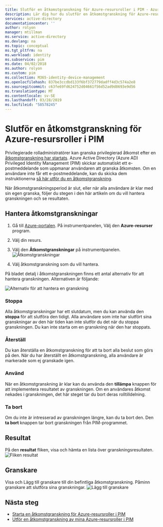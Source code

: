 ```yaml
---
title: Slutför en åtkomstgranskning för Azure-resursroller i PIM - Azure Active Directory | Microsoft Docs
description: Lär dig hur du slutför en åtkomstgranskning för Azure-resursroller i Azure AD Privileged Identity Management (PIM).
services: active-directory
documentationcenter: ''
author: rolyon
manager: mtillman
ms.service: active-directory
ms.devlang: na
ms.topic: conceptual
ms.tgt_pltfrm: na
ms.workload: identity
ms.subservice: pim
ms.date: 04/02/2018
ms.author: rolyon
ms.custom: pim
ms.collection: M365-identity-device-management
ms.openlocfilehash: 837be3ccdbd133f6bf372779dadff4d3c574a2e8
ms.sourcegitcommit: c63fe69fd624752d04661f56d52ad9d8693e9d56
ms.translationtype: MT
ms.contentlocale: sv-SE
ms.lasthandoff: 03/28/2019
ms.locfileid: "58578245"
---
```

# <a name="complete-an-access-review-for-azure-resource-roles-in-pim"></a>Slutför en åtkomstgranskning för Azure-resursroller i PIM
Privilegierade rolladministratörer kan granska privilegierad åtkomst efter en [åtkomstgranskning har startats](pim-resource-roles-start-access-review.md). Azure Active Directory (Azure AD) Privileged Identity Management (PIM) skickar automatiskt ett e-postmeddelande som uppmanar användaren att granska åtkomsten. Om en användare inte får ett e-postmeddelande, kan du skicka dem instruktionerna [så här utför du en åtkomstgranskning](pim-resource-roles-perform-access-review.md).

När åtkomstgranskningsperiod är slut, eller när alla användare är klar med sin egen granska, följer du stegen i den här artikeln om du vill hantera granskningen och se resultaten.

## <a name="manage-access-reviews"></a>Hantera åtkomstgranskningar
1. Gå till [Azure-portalen](https://portal.azure.com/). På instrumentpanelen, Välj den **Azure-resurser** program.

2. Välj din resurs.

3. Välj den **Åtkomstgranskningar** på instrumentpanelen.
![Åtkomstgranskningar](media/azure-pim-resource-rbac/rbac-access-review-home-list.png)

4. Välj åtkomstgranskning som du vill hantera.

På bladet detalj i åtkomstgranskningen finns ett antal alternativ för att hantera granskningen. Alternativen är följande:

![Alternativ för att hantera en granskning](media/azure-pim-resource-rbac/rbac-access-review-menu.png)

### <a name="stop"></a>Stoppa
Alla åtkomstgranskningar har ett slutdatum, men du kan använda den **stoppa** för att slutföra den tidigt. Alla användare som inte har slutfört sina granskningar av den här tiden kan inte slutför du det när du stoppa granskningen. Du kan inte starta om en granskning när den har stoppats.

### <a name="reset"></a>Återställ
Du kan återställa en åtkomstgranskning för att ta bort alla beslut som görs på den. När du har återställt en åtkomstgranskning, alla användare är markerade som ej granskade igen. 

### <a name="apply"></a>Använd
När en åtkomstgranskning är klar kan du använda den **tillämpa** knappen för att implementera resultatet av granskningen. Om en användares åtkomst nekades i granskningen, det här steget tar du bort deras rolltilldelning.  

### <a name="delete"></a>Ta bort
Om du inte är intresserad av granskningen längre, kan du ta bort den. Den **ta bort** knappen tar bort granskningen från PIM-programmet.

## <a name="results"></a>Resultat
På den **resultat** fliken, visa och hämta en lista över granskningsresultaten. 
![Fliken resultat](media/azure-pim-resource-rbac/rbac-access-review-results.png)

## <a name="reviewers"></a>Granskare
Visa och Lägg till granskare till din befintliga åtkomstgranskning. Påminn granskare att slutföra sina granskningar.
![Lägg till granskare](media/azure-pim-resource-rbac/rbac-access-review-reviewers.png)

## <a name="next-steps"></a>Nästa steg

- [Starta en åtkomstgranskning för Azure-resursroller i PIM](pim-resource-roles-start-access-review.md)
- [Utför en åtkomstgranskning av mina Azure-resursroller i PIM](pim-resource-roles-perform-access-review.md)
